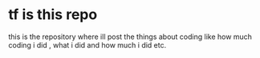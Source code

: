 # tf is this repo

this is the repository where ill post the things about coding like how much coding i did , what i did and how much i did etc.